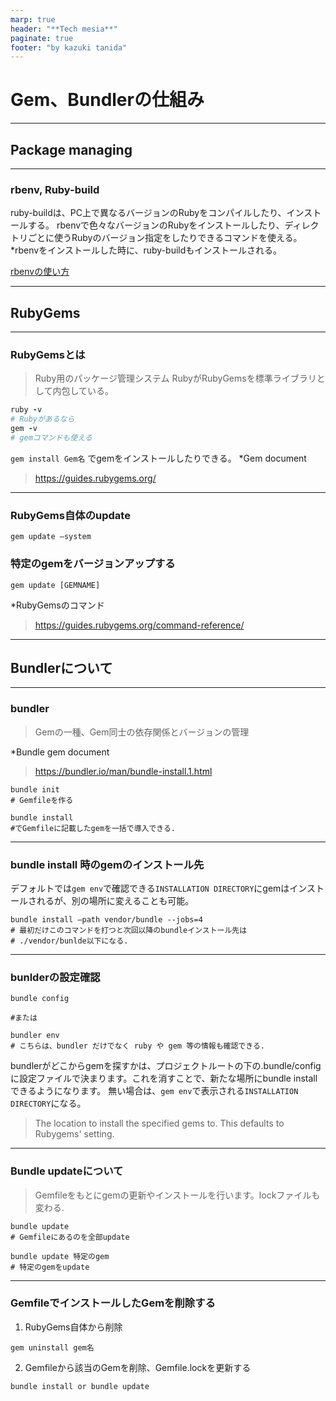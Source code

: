 ```yaml
---
marp: true
header: "**Tech mesia**"
paginate: true
footer: "by kazuki tanida"
---
```


<!-- prerender: true -->
<!-- class: invert -->

# Gem、Bundlerの仕組み

---
## Package managing
---
### rbenv, Ruby-build

ruby-buildは、PC上で異なるバージョンのRubyをコンパイルしたり、インストールする。
rbenvで色々なバージョンのRubyをインストールしたり、ディレクトリごとに使うRubyのバージョン指定をしたりできるコマンドを使える。
*rbenvをインストールした時に、ruby-buildもインストールされる。

[rbenvの使い方](link)

---

## RubyGems
---
### RubyGemsとは
>Ruby用のパッケージ管理システム
>RubyがRubyGemsを標準ライブラリとして内包している。

```ruby
ruby -v
# Rubyがあるなら
gem -v
# gemコマンドも使える
```

`gem install Gem名` でgemをインストールしたりできる。
*Gem document
>https://guides.rubygems.org/

---

### RubyGems自体のupdate
```
gem update —system
```

### 特定のgemをバージョンアップする
```
gem update [GEMNAME]
```

*RubyGemsのコマンド
>https://guides.rubygems.org/command-reference/

---

## Bundlerについて

---
### bundler
>Gemの一種、Gem同士の依存関係とバージョンの管理

*Bundle gem document
>https://bundler.io/man/bundle-install.1.html

```
bundle init
# Gemfileを作る
```

```
bundle install
#でGemfileに記載したgemを一括で導入できる.
```

---

### bundle install 時のgemのインストール先

デフォルトでは`gem env`で確認できる`INSTALLATION DIRECTORY`にgemはインストールされるが、別の場所に変えることも可能。

```
bundle install —path vendor/bundle --jobs=4
# 最初だけこのコマンドを打つと次回以降のbundleインストール先は
# ./vendor/bunlde以下になる.
```

---

### bunlderの設定確認
```
bundle config

#または

bundler env
# こちらは、bundler だけでなく ruby や gem 等の情報も確認できる.
```

bundlerがどこからgemを探すかは、プロジェクトルートの下の.bundle/configに設定ファイルで決まります。これを消すことで、新たな場所にbundle installできるようになります。
無い場合は、`gem env`で表示される`INSTALLATION DIRECTORY`になる。
>The location to install the specified gems to. This defaults to Rubygems' setting.

---

### Bundle updateについて
>Gemfileをもとにgemの更新やインストールを行います。lockファイルも変わる.

```
bundle update
# Gemfileにあるのを全部update
```

```
bundle update 特定のgem
# 特定のgemをupdate
```

---

### GemfileでインストールしたGemを削除する

1. RubyGems自体から削除
```
gem uninstall gem名
```

2. Gemfileから該当のGemを削除、Gemfile.lockを更新する
```
bundle install or bundle update
```
